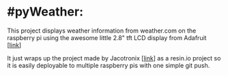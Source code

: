 #pyWeather:
=========
This project displays weather information from weather.com on the raspberry pi using the awesome little 2.8" tft LCD display from Adafruit [[link](http://www.adafruit.com/product/1601)]

It just wraps up the project made by Jacotronix [[link](https://github.com/jacotronix/net.jacotronix.python.PiTFTWeather)] as a resin.io project so it is easily deployable to multiple raspberry pis with one simple git push.
